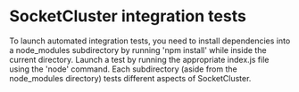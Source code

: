 SocketCluster integration tests
===============================

To launch automated integration tests, you need to install dependencies into a node_modules subdirectory
by running 'npm install' while inside the current directory.
Launch a test by running the appropriate index.js file using the 'node' command.
Each subdirectory (aside from the node_modules directory) tests different aspects of SocketCluster.